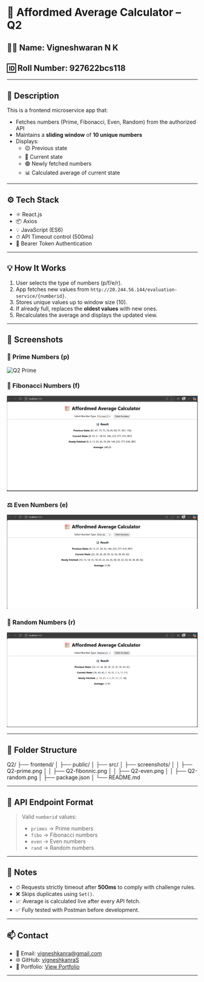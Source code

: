 # 🧮 Affordmed Average Calculator – Q2

## 👨‍🎓 Name: Vigneshwaran N K  
## 🆔 Roll Number: 927622bcs118  

---

## 📄 Description

This is a frontend microservice app that:
- Fetches numbers (Prime, Fibonacci, Even, Random) from the authorized API
- Maintains a **sliding window** of **10 unique numbers**
- Displays:
  - 🟡 Previous state
  - 🔵 Current state
  - 🟢 Newly fetched numbers
  - 📊 Calculated average of current state

---

## ⚙️ Tech Stack

- ⚛️ React.js
- 📦 Axios
- 💡 JavaScript (ES6)
- ⏱ API Timeout control (500ms)
- 🔐 Bearer Token Authentication

---

## 💡 How It Works

1. User selects the type of numbers (p/f/e/r).
2. App fetches new values from `http://20.244.56.144/evaluation-service/{numberid}`.
3. Stores unique values up to window size (10).
4. If already full, replaces the **oldest values** with new ones.
5. Recalculates the average and displays the updated view.

---

## 🧪 Screenshots

### 🔢 Prime Numbers (p)
![Q2 Prime](./screenshots/Q2-prime.png)

### 🧬 Fibonacci Numbers (f)
![Q2 Fibonacci](./screenshots/Q2-fibonnic.png)

### ⚖️ Even Numbers (e)
![Q2 Even](./screenshots/Q2-even.png)

### 🎲 Random Numbers (r)
![Q2 Random](./screenshots/Q2-random.png)

---

## 📁 Folder Structure
Q2/
├── frontend/
│ ├── public/
│ ├── src/
│ ├── screenshots/
│ │ ├── Q2-prime.png
│ │ ├── Q2-fibonnic.png
│ │ ├── Q2-even.png
│ │ ├── Q2-random.png
│ ├── package.json
│ └── README.md

---

## 🔐 API Endpoint Format
> Valid `numberid` values:  
> - `primes` → Prime numbers  
> - `fibo` → Fibonacci numbers  
> - `even` → Even numbers  
> - `rand` → Random numbers  

---

## 📝 Notes

- ⏱ Requests strictly timeout after **500ms** to comply with challenge rules.
- ❌ Skips duplicates using `Set()`.
- 📈 Average is calculated live after every API fetch.
- ✅ Fully tested with Postman before development.

---

## 📫 Contact

- 📧 Email: vigneshkanra@gmail.com  
- 🌐 GitHub: [vigneshkanraS](https://github.com/vigneshkanraS)  
- 💼 Portfolio: [View Portfolio](https://yogeshneelamegam15.my.canva.site/vigneshkanra)

---
